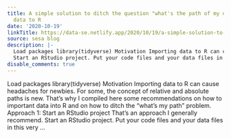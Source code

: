 ```yaml
---
title: A simple solution to ditch the question "what's the path of my data" when importing
  data to R
date: '2020-10-19'
linkTitle: https://data-se.netlify.app/2020/10/19/a-simple-solution-to-ditch-the-question-what-s-the-path-of-my-data-when-importing-data-to-r/
source: sesa blog
description: |-
  Load packages library(tidyverse) Motivation Importing data to R can cause headaches for newbies. For some, the concept of relative and absolute paths is new. That’s why I compiled here some recommendations on how to important data into R and on how to ditch the “what’s my path” problem. Approach 1: Start an RStudio project That’s an approach I generally recommend.
  Start an RStudio project. Put your code files and your data files in this very ...
disable_comments: true
---
```

Load packages library(tidyverse) Motivation Importing data to R can cause headaches for newbies. For some, the concept of relative and absolute paths is new. That’s why I compiled here some recommendations on how to important data into R and on how to ditch the “what’s my path” problem. Approach 1: Start an RStudio project That’s an approach I generally recommend.
Start an RStudio project. Put your code files and your data files in this very ...